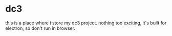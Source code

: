 # dc3
this is a place where i store my dc3 project. nothing too exciting, it's built for electron, so don't run in browser.
